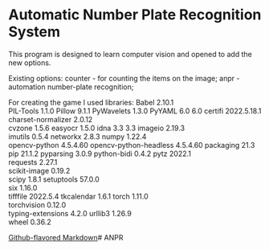 # Automatic Number Plate Recognition System 
This program is designed to learn computer vision and opened to add the new options. 

Existing options:
counter - for counting the items on the image; 
anpr - automation number-plate recognition;

For creating the game I used libraries: 
Babel	2.10.1	
PIL-Tools	1.1.0
Pillow	9.1.1
PyWavelets	1.3.0
PyYAML	6.0	6.0
certifi	2022.5.18.1
charset-normalizer	2.0.12	
cvzone	1.5.6
easyocr	1.5.0
idna	3.3	3.3
imageio	2.19.3	
imutils	0.5.4
networkx	2.8.3
numpy	1.22.4	
opencv-python	4.5.4.60
opencv-python-headless	4.5.4.60
packaging	21.3
pip	21.1.2
pyparsing	3.0.9
python-bidi	0.4.2
pytz	2022.1	
requests	2.27.1	
scikit-image	0.19.2	
scipy	1.8.1
setuptools	57.0.0	
six	1.16.0	
tifffile	2022.5.4
tkcalendar	1.6.1
torch	1.11.0	
torchvision	0.12.0	
typing-extensions	4.2.0
urllib3	1.26.9	
wheel	0.36.2

[Github-flavored Markdown](https://github.com/MikhailP39/diagnostic_lab.git)# ANPR
